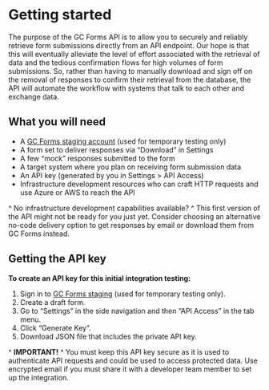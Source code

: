 # Getting started

The purpose of the GC Forms API is to allow you to securely and reliably retrieve form submissions directly from an API endpoint. Our hope is that this will eventually alleviate the level of effort associated with the retrieval of data and the tedious confirmation flows for high volumes of form submissions. So, rather than having to manually download and sign off on the removal of responses to confirm their retrieval from the database, the API will automate the workflow with systems that talk to each other and exchange data. 

## What you will need

- A [GC Forms staging account](https://forms-staging.cdssandbox.xyz/) (used for temporary testing only)
- A form set to deliver responses via “Download” in Settings 
- A few “mock” responses submitted to the form
- A target system where you plan on receiving form submission data
- An API key (generated by you in Settings > API Access) 
- Infrastructure development resources who can craft HTTP requests and use Azure or AWS to reach the API

^ No infrastructure development capabilities available? 
^ This first version of the API might not be ready for you just yet. Consider choosing an alternative no-code delivery option to get responses by email or download them from GC Forms instead.

## Getting the API key 

**To create an API key for this initial integration testing:**
1. Sign in to [GC Forms staging](https://forms-staging.cdssandbox.xyz/) (used for temporary testing only).
2. Create a draft form.
3. Go to “Settings” in the side navigation and then “API Access” in the tab menu.
4. Click “Generate Key”.
5. Download JSON file that includes the private API key.

^ **IMPORTANT!**
^ You must keep this API key secure as it is used to authenticate API requests and could be used to access protected data. Use encrypted email if you must share it with a developer team member to set up the integration.
